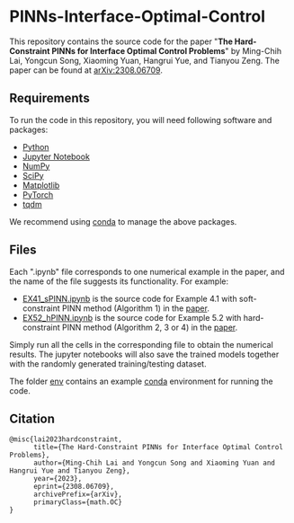 # PINNs-Interface-Optimal-Control

This repository contains the source code for the paper "**The Hard-Constraint PINNs for Interface Optimal Control Problems**" by Ming-Chih Lai, Yongcun Song, Xiaoming Yuan, Hangrui Yue, and Tianyou Zeng. The paper can be found at [arXiv:2308.06709](https://arxiv.org/abs/2308.06709).

## Requirements

To run the code in this repository, you will need following software and packages:

- [Python](https://www.python.org/)
- [Jupyter Notebook](https://jupyter.org/)
- [NumPy](https://numpy.org/)
- [SciPy](https://scipy.org/)
- [Matplotlib](https://matplotlib.org/)
- [PyTorch](https://pytorch.org/)
- [tqdm](https://tqdm.github.io/)

We recommend using [conda](https://docs.conda.io/en/latest) to manage the above packages.

## Files

Each ".ipynb" file corresponds to one numerical example in the paper, and the name of the file suggests its functionality. For example:

- [EX41_sPINN.ipynb](https://github.com/tianyouzeng/PINNs-interface-optimal-control/blob/main/EX41_sPINN.ipynb) is the source code for Example 4.1 with soft-constraint PINN method (Algorithm 1) in the [paper](https://arxiv.org/abs/2308.06709).
- [EX52_hPINN.ipynb](https://github.com/tianyouzeng/PINNs-interface-optimal-control/blob/main/EX52_hPINN.ipynb) is the source code for Example 5.2 with hard-constraint PINN method (Algorithm 2, 3 or 4) in the [paper](https://arxiv.org/abs/2308.06709).

Simply run all the cells in the corresponding file to obtain the numerical results. The jupyter notebooks will also save the trained models together with the randomly generated training/testing dataset.

The folder [env](https://github.com/tianyouzeng/PINNs-interface-optimal-control/tree/main/env) contains an example [conda](https://docs.conda.io/en/latest) environment for running the code.

## Citation

```
@misc{lai2023hardconstraint,
      title={The Hard-Constraint PINNs for Interface Optimal Control Problems}, 
      author={Ming-Chih Lai and Yongcun Song and Xiaoming Yuan and Hangrui Yue and Tianyou Zeng},
      year={2023},
      eprint={2308.06709},
      archivePrefix={arXiv},
      primaryClass={math.OC}
}
```

